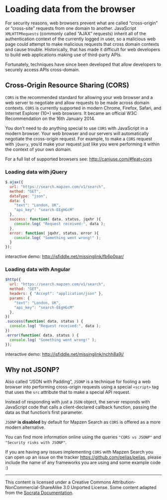 # Loading data from the browser

For security reasons, web browsers prevent what are called “cross-origin” or “cross-site” requests from one domain to another. JavaScript `XMLHTTPRequests` (commonly called “AJAX” requests) inherit all of the authentication context of the currently logged in user, so a malicious web page could attempt to make malicious requests that cross domain contexts and cause trouble. Historically, that has made it difficult for web developers to build web applications making use of third-party APIs.

Fortunately, techniques have since been developed that allow developers to securely access APIs cross-domain.

## Cross-Origin Resource Sharing (CORS)

`CORS` is the recommended standard for allowing your web browser and a web server to negotiate and allow requests to be made across domain contexts. `CORS` is currently supported in modern Chrome, Firefox, Safari, and Internet Explorer (10+) web browsers. It became an official W3C Recommendation on the 16th January 2014.

You don’t need to do anything special to use `CORS` with JavaScript in a modern browser. Your web browser and our servers will automatically negotiate the cross-origin request. For example, to make a `CORS` request with `jQuery`, you’d make your request just like you were performing it within the context of your own domain.

For a full list of supported browsers see: http://caniuse.com/#feat=cors

### Loading data with jQuery

```javascript
$.ajax({
  url: "https://search.mapzen.com/v1/search",
  method: "GET",
  dataType: "json",
  data: {
    "text": "London, UK",
    "api_key": "search-EEgHGcM"
  },
  success: function( data, status, jqxhr ){
    console.log( "Request received:", data );
  },
  error: function( jqxhr, status, error ){
    console.log( "Something went wrong!" );
  }
});
```

interactive demo: http://jsfiddle.net/missinglink/fb6p0par/

### Loading data with Angular

```javascript
$http({
  url: "https://search.mapzen.com/v1/search",
  method: "GET",
  headers: { "Accept": "application/json" },
  params: {
    "text": "London, UK",
    "api_key": "search-EEgHGcM"
  },
})
.success(function( data, status ) {
  console.log( "Request received:", data );
})
.error(function( data, status ) {
  console.log( "Something went wrong!" );
});
```

interactive demo: http://jsfiddle.net/missinglink/nchh8a9j/

## Why not JSONP?

Also called “JSON with Padding”, `JSONP` is a technique for fooling a web browser into performing cross-origin requests using a special ``<script>`` tag that uses the `src` attribute that to make a special API request.

Instead of responding with just a `JSON` object, the server responds with JavaScript code that calls a client-declared callback function, passing the data as that function’s first parameter.

`JSONP` **is disabled** by default for Mapzen Search as `CORS` is offered as a more modern alternative.

You can find more information online using the queries `"CORS vs JSONP"` and `"Security risks with JSONP"`.

If you are having any issues implementing `CORS` with Mapzen Search you can open up an issue on the tracker https://github.com/pelias/pelias, please include the name of any frameworks you are using and some example code :)

---

This content is licensed under a Creative Commons Attribution-NonCommercial-ShareAlike 3.0 Unported License. Some content adapted from the [Socrata Documentation](http://dev.socrata.com/docs/cors-and-jsonp.html).
